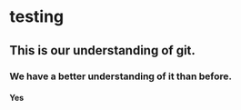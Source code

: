 # testing

## This is our understanding of git.

### We have a better understanding of it than before.

#### Yes
